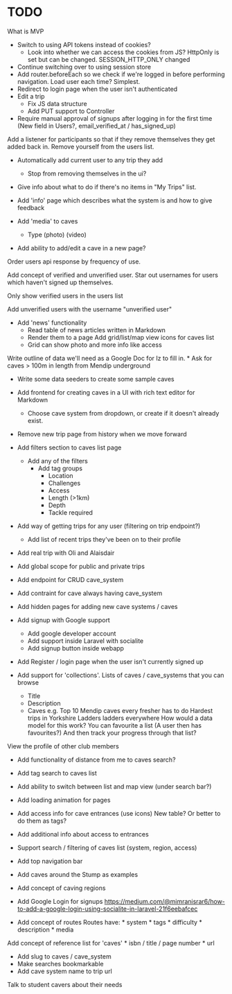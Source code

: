 # TODO
What is MVP
* Switch to using API tokens instead of cookies?
    * Look into whether we can access the cookies from JS? HttpOnly is set but can be changed. SESSION_HTTP_ONLY changed
* Continue switching over to using session store
* Add router.beforeEach so we check if we're logged in before performing navigation. Load user each time? Simplest.
* Redirect to login page when the user isn't authenticated
* Edit a trip
    * Fix JS data structure
    * Add PUT support to Controller
* Require manual approval of signups after logging in for the first time (New field in Users?, email_verified_at / has_signed_up)

Add a listener for participants so that if they remove themselves they get added back in.
Remove yourself from the users list.

* Automatically add current user to any trip they add
    * Stop from removing themselves in the ui?

* Give info about what to do if there's no items in "My Trips" list.

* Add 'info' page which describes what the system is and how to give feedback

* Add 'media' to caves
    * Type
        (photo)
        (video)
* Add ability to add/edit a cave in a new page?

Order users api response by frequency of use.

Add concept of verified and unverified user. Star out usernames for users which haven't signed up themselves.

Only show verified users in the users list

Add unverified users with the username "unverified user"

* Add 'news' functionality
    * Read table of news articles written in Markdown
    * Render them to a page
Add grid/list/map view icons for caves list
    * Grid can show photo and more info like access

Write outline of data we'll need as a Google Doc for Iz to fill in.
    * Ask for caves > 100m in length from Mendip underground

* Write some data seeders to create some sample caves
* Add frontend for creating caves in a UI with rich text editor for Markdown
    * Choose cave system from dropdown, or create if it doesn't already exist.
* Remove new trip page from history when we move forward
* Add filters section to caves list page
    * Add any of the filters
        * Add tag groups
            * Location
            * Challenges
            * Access
            * Length (>1km)
            * Depth
            * Tackle required

* Add way of getting trips for any user (filtering on trip endpoint?)
    * Add list of recent trips they've been on to their profile
* Add real trip with Oli and Alaisdair
* Add global scope for public and private trips
* Add endpoint for CRUD cave_system
* Add contraint for cave always having cave_system
* Add hidden pages for adding new cave systems / caves
* Add signup with Google support
    * Add google developer account
    * Add support inside Laravel with socialite
    * Add signup button inside webapp
* Add Register / login page when the user isn't currently signed up

* Add support for 'collections'. Lists of caves / cave_systems that you can browse
    * Title
    * Description
    * Caves
    e.g. Top 10 Mendip caves every fresher has to do
         Hardest trips in Yorkshire
         Ladders ladders everywhere
    How would a data model for this work? You can favourite a list (A user then has favourites?)
    And then track your progress through that list?

View the profile of other club members

* Add functionality of distance from me to caves search?
* Add tag search to caves list
* Add ability to switch between list and map view (under search bar?)
* Add loading animation for pages
* Add access info for cave entrances (use icons) New table? Or better to do them as tags?
* Add additional info about access to entrances
* Support search / filtering of caves list (system, region, access)

* Add top navigation bar

* Add caves around the Stump as examples

* Add concept of caving regions

* Add Google Login for signups https://medium.com/@mimranisrar6/how-to-add-a-google-login-using-socialite-in-laravel-21f6eebafcec

* Add concept of routes
    Routes have:
        * system
        * tags
        * difficulty
        * description
        * media

Add concept of reference list for 'caves'
    * isbn / title / page number
    * url

* Add slug to caves / cave_system
* Make searches bookmarkable
* Add cave system name to trip url

Talk to student cavers about their needs